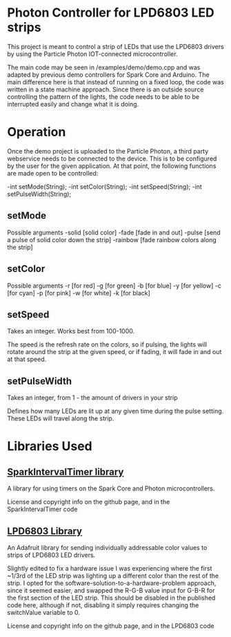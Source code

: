 # Photon Controller for LPD6803 LED strips

This project is meant to control a strip of LEDs that use the LPD6803 drivers by using the Particle Photon IOT-connected microcontroller. 

The main code may be seen in /examples/demo/demo.cpp and was adapted by previous demo controllers for Spark Core and Arduino. The main difference here is that instead of running on a fixed loop, the code was written in a state machine approach. Since there is an outside source controlling the pattern of the lights, the code needs to be able to be interrupted easily and change what it is doing.

# Operation

Once the demo project is uploaded to the Particle Photon, a third party webservice needs to be connected to the device. This is to be configured by the user for the given application. At that point, the following functions are made open to be controlled:

-int setMode(String);
-int setColor(String);
-int setSpeed(String);
-int setPulseWidth(String);

## setMode

Possible arguments
-solid [solid color]
-fade [fade in and out]
-pulse [send a pulse of solid color down the strip]
-rainbow [fade rainbow colors along the strip]

## setColor

Possible arguments
-r [for red]
-g [for green]
-b [for blue]
-y [for yellow]
-c [for cyan]
-p [for pink]
-w [for white]
-k [for black]

## setSpeed

Takes an integer. Works best from 100-1000.

The speed is the refresh rate on the colors, so if pulsing, the lights will rotate around the strip at the given speed, or if fading, it will fade in and out at that speed.

## setPulseWidth

Takes an integer, from 1 - the amount of drivers in your strip

Defines how many LEDs are lit up at any given time during the pulse setting. These LEDs will travel along the strip.

# Libraries Used

## [SparkIntervalTimer library](https://github.com/pkourany/SparkIntervalTimer)

A library for using timers on the Spark Core and Photon microcontrollers. 

License and copyright info on the github page, and in the SparkIntervalTimer code

## [LPD6803 Library](https://github.com/adafruit/LPD6803-RGB-Pixels)

An Adafruit library for sending individually addressable color values to strips of LPD6803 LED drivers. 

Slightly edited to fix a hardware issue I was experiencing where the first ~1/3rd of the LED strip was lighting up a different color than the rest of the strip. I opted for the software-solution-to-a-hardware-problem approach, since it seemed easier, and swapped the R-G-B value input for G-B-R for the first section of the LED strip. This should be disabled in the published code here, although if not, disabling it simply requires changing the switchValue variable to 0.

License and copyright info on the github page, and in the LPD6803 code